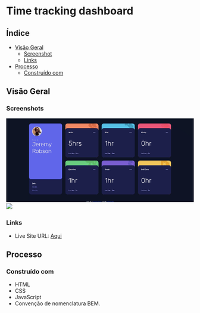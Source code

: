 # Time tracking dashboard 

## Índice

- [Visão Geral](#visão-geral)
  - [Screenshot](#screenshots)
  - [Links](#links)
- [Processo](#processo)
  - [Construído com](#construído-com)

## Visão Geral

### Screenshots

<img src="./screenshots/gif1.gif"> <br>
<img src="./screenshots/gif2.gif">

### Links

- Live Site URL: [Aqui](https://luanvieiradev.github.io/time-tracking-dashboard-main/)

## Processo

### Construído com

- HTML
- CSS
- JavaScript
- Convenção de nomenclatura BEM.